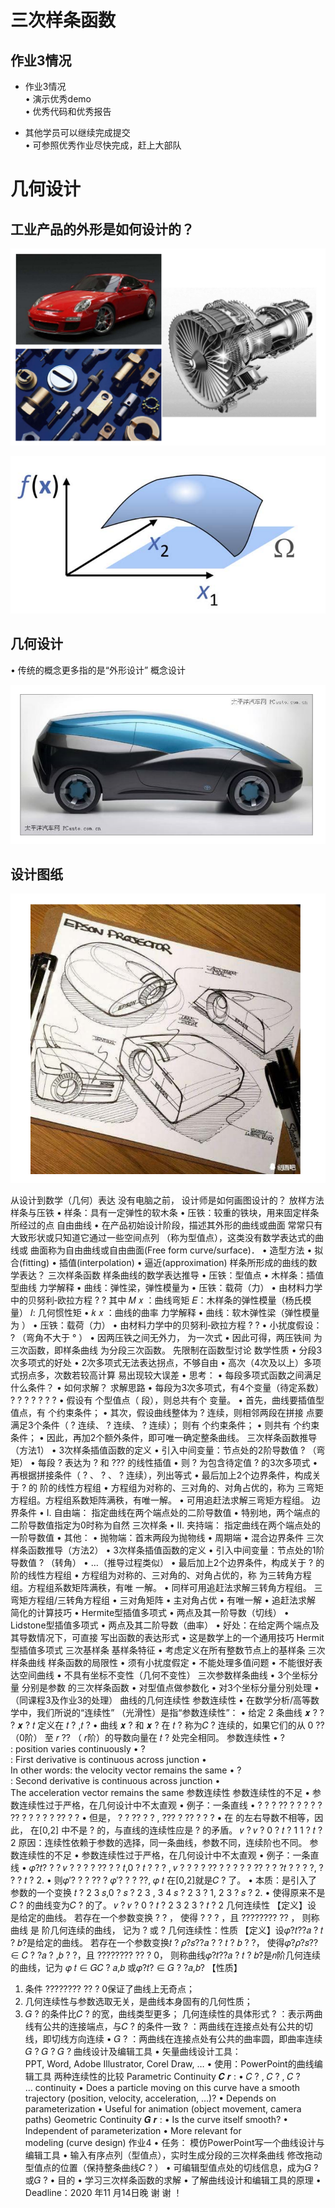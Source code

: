 # 三次样条函数

## 作业3情况   
* 作业3情况   
• 演示优秀demo   
• 优秀代码和优秀报告  

* 其他学员可以继续完成提交   
• 可参照优秀作业尽快完成，赶上大部队 

# 几何设计  

## 工业产品的外形是如何设计的？  

![](../assets/几何-1.png)
 


![](../assets/多元函数-1.png)  

## 几何设计

• 传统的概念更多指的是“外形设计”
概念设计

![](../assets/几何-2.png)   

## 设计图纸

![](../assets/几何-3.png)  

从设计到数学（几何）表达
没有电脑之前，
设计师是如何画图设计的？
放样方法
样条与压铁
• 样条：具有一定弹性的软木条
• 压铁：较重的铁块，用来固定样条所经过的点
自由曲线
• 在产品初始设计阶段，描述其外形的曲线或曲面
常常只有大致形状或只知道它通过一些空间点列
（称为型值点），这类没有数学表达式的曲线或
曲面称为自由曲线或自由曲面(Free form
curve/surface)．
• 造型方法
• 拟合(fitting)
• 插值(interpolation)
• 逼近(approximation)
样条所形成的曲线的数学表达？
三次样条函数
样条曲线的数学表达推导
• 压铁：型值点
• 木样条：插值型曲线
力学解释
• 曲线：弹性梁，弹性模量为
• 压铁：载荷（力）
• 由材料力学中的贝努利‐欧拉方程
?
?
其中
𝑀 𝑥 ：曲线弯矩
𝐸：木样条的弹性模量（杨氏模量）
𝐼: 几何惯性矩
• 𝑘 𝑥 ：曲线的曲率
力学解释
• 曲线：软木弹性梁（弹性模量为 ）
• 压铁：载荷（力）
• 由材料力学中的贝努利‐欧拉方程
?
?
• 小扰度假设：
?
（弯角不大于
° ）
• 因两压铁之间无外力， 为一次式
• 因此可得，两压铁间 为三次函数，即样条曲线
为分段三次函数。
先限制在函数型讨论
数学性质
• 分段3次多项式的好处
• 2次多项式无法表达拐点，不够自由
• 高次（4次及以上）多项式拐点多，次数若较高计算
易出现较大误差
• 思考：
• 每段多项式函数之间满足什么条件？
• 如何求解？
求解思路
• 每段为3次多项式，有4个变量（待定系数）
? ? ? ?
?
?
?
• 假设有 个型值点（ 段），则总共有个 变量。
• 首先，曲线要插值型值点，有 个约束条件；
• 其次，假设曲线整体为
? 连续，则相邻两段在拼接
点要满足3个条件（
? 连续、 ? 连续、 ? 连续）；
则有 个约束条件；
• 则共有 个约束条件；
• 因此，再加2个额外条件，即可唯一确定整条曲线。
三次样条函数推导（方法1）
• 3次样条插值函数的定义
• 引入中间变量：节点处的2阶导数值
? （弯矩）
• 每段
?
表达为
? 和 ??? 的线性插值
• 则
?
为包含待定值
? 的3次多项式
• 再根据拼接条件（
? 、 ? 、 ? 连续），列出等式
• 最后加上2个边界条件，构成关于
?
的 阶的线性方程组
• 方程组为对称的、三对角的、对角占优的，称为
三弯矩方程组。方程组系数矩阵满秩，有唯一解。
• 可用追赶法求解三弯矩方程组。
边界条件
• I. 自由端： 指定曲线在两个端点处的二阶导数值
• 特别地，两个端点的二阶导数值指定为0时称为自然
三次样条
• II. 夹持端： 指定曲线在两个端点处的一阶导数值
• 其他：
• 抛物端：首末两段为抛物线
• 周期端
• 混合边界条件
三次样条函数推导（方法2）
• 3次样条插值函数的定义
• 引入中间变量：节点处的1阶导数值
? （转角）
• …（推导过程类似）
• 最后加上2个边界条件，构成关于
?
的 阶的线性方程组
• 方程组为对称的、三对角的、对角占优的，称
为三转角方程组。方程组系数矩阵满秩，有唯
一解。
• 同样可用追赶法求解三转角方程组。
三弯矩方程组/三转角方程组
• 三对角矩阵
• 主对角占优
• 有唯一解
• 追赶法求解
简化的计算技巧
• Hermite型插值多项式
• 两点及其一阶导数（切线）
• Lidstone型插值多项式
• 两点及其二阶导数（曲率）
• 好处：在给定两个端点及其导数情况下，可直接
写出函数的表达形式
• 这是数学上的一个通用技巧
Hermit型插值多项式
三次基样条
基样条特征
• 考虑定义在所有整数节点上的基样条
三次样条曲线
样条函数的局限性
• 须有小扰度假定
• 不能处理多值问题
• 不能很好表达空间曲线
• 不具有坐标不变性（几何不变性）
三次参数样条曲线
• 3个坐标分量 分别是参数 的三次样条函数
• 对型值点做参数化
• 对3个坐标分量分别处理
• （同课程3及作业3的处理）
曲线的几何连续性
参数连续性
• 在数学分析/高等数学中，我们所说的“连续性”
（光滑性）是指“参数连续性”：
• 给定 2 条曲线
𝒙 ? ? ?
𝒙 ? 𝑡 定义在 𝑡 ? ,𝑡 ?
• 曲线 𝒙 ? 和 𝒙 ? 在 𝑡 ? 称为𝐶 ? 连续的，如果它们的从 0 ??
（0阶） 至 𝑟 ?? （ 𝑟阶）的导数向量在 𝑡 ? 处完全相同。
参数连续性
•
? : position varies continuously
•
? : First derivative is continuous across junction
• In other words: the velocity vector remains the same
•
? : Second derivative is continuous across junction
• The acceleration vector remains the same
参数连续性
参数连续性的不足
• 参数连续性过于严格，在几何设计中不太直观
• 例子：一条直线
•
?
? ? ?? ?
?
?
? ? ?? ?
?
? ? ? ?? ?
?
• 但是，
? ? ?? ?
?
,
??? ? ?? ? ?
?
• 在 的左右导数不相等，因此， 在[0,2]
中不是
? 的，与直线的连续性应是 ? 的矛盾。
𝑣 ? 𝑣 ?
0 ? 𝑡 ? 1 1 ? 𝑡 ? 2
原因：连续性依赖于参数的选择，同一条曲线，参数不同，连续阶也不同。
参数连续性的不足
• 参数连续性过于严格，在几何设计中不太直观
• 例子：一条直线
• 𝜑?𝑡? ? ?
𝑣 ? ?
? ? ?? ?
?
𝑡,0 ? 𝑡 ?
?
?
,
𝑣 ? ?
? ? ?? ?
?
?
? ? ?? ?
?
?𝑡 ?
?
? ?,
?
?
? 𝑡 ? 2.
• 则𝜑′? ?
?
?? ? 𝜑′? ?
?
??, 𝜑 𝑡 在[0,2]就是𝐶 ? 了。
• 本质：是引入了参数的一个变换
𝑡 ?
2
3
𝑠,0 ? 𝑠 ?
2
3
,
3
4
𝑠 ?
2
3
? 1,
2
3
? 𝑠 ? 2.
• 使得原来不是𝐶 ? 的曲线变为𝐶 ? 的了。
𝑣 ? 𝑣 ?
0 ? 𝑡 ?
2
3
2
3
? 𝑡 ? 2
几何连续性
【定义】设 是给定的曲线。
若存在一个参数变换
? ?
，
使得
?
? ?
，且 ????????
??
，
则称曲线 是 阶几何连续的曲线，
记为
?
或
?
几何连续性：性质
【定义】设𝜑?𝑡??𝑎 ? 𝑡 ? 𝑏?是给定的曲线。
若存在一个参数变换𝑡 ? 𝜌?𝑠??𝑎 ? ? 𝑡 ? 𝑏 ? ?，
使得𝜑?𝜌?𝑠?? ∈ 𝐶 ? ?𝑎 ? ,𝑏 ? ?，且 ????????
??
? 0，
则称曲线𝜑?𝑡??𝑎 ? 𝑡 ? 𝑏?是𝑛阶几何连续的曲线，记为
𝜑 𝑡 ∈ 𝐺𝐶 ? 𝑎,𝑏 或𝜑?𝑡? ∈ 𝐺 ? ?𝑎,𝑏?
【性质】
1. 条件 ????????
??
? 0保证了曲线上无奇点；
2. 几何连续性与参数选取无关，是曲线本身固有的几何性质；
3. 𝐺 ? 的条件比𝐶 ? 的宽，曲线类型更多；
几何连续性的具体形式
? ：表示两曲线有公共的连接端点，与𝐶 ? 的条件一致
? ：两曲线在连接点处有公共的切线，即切线方向连续
• 𝐺 ? ：两曲线在连接点处有公共的曲率圆，即曲率连续
𝐺 ? 𝐺 ? 𝐺 ?
曲线设计及编辑工具
• 矢量曲线设计工具：PPT, Word, Adobe Illustrator,
Corel Draw, …
• 使用：PowerPoint的曲线编辑工具
两种连续性的比较
Parametric Continuity 𝑪 𝒓 :
• 𝐶 ? , 𝐶 ? , 𝐶 ? … continuity
• Does a particle moving on
this curve have a smooth
trajectory (position, velocity,
acceleration, …)?
• Depends on
parameterization
• Useful for animation
(object movement, camera
paths)
Geometric Continuity 𝑮 𝒓 :
• Is the curve itself
smooth?
• Independent of
parameterization
• More relevant for
modeling (curve design)
作业4
• 任务： 模仿PowerPoint写一个曲线设计与编辑工具
• 输入有序点列（型值点），实时生成分段的三次样条曲线
修改拖动型值点的位置（保持整条曲线𝐶 ? ）
• 可编辑型值点处的切线信息，成为𝐺 ? 或𝐺 ?
• 目的
• 学习三次样条函数的求解
• 了解曲线设计和编辑工具的原理
• Deadline：2020 年11 月14日晚
谢 谢 ！
